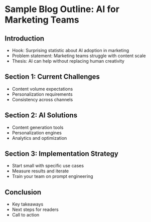 # Sample Blog Outline: AI for Marketing Teams

## Introduction
- Hook: Surprising statistic about AI adoption in marketing
- Problem statement: Marketing teams struggle with content scale
- Thesis: AI can help without replacing human creativity

## Section 1: Current Challenges
- Content volume expectations
- Personalization requirements
- Consistency across channels

## Section 2: AI Solutions
- Content generation tools
- Personalization engines
- Analytics and optimization

## Section 3: Implementation Strategy
- Start small with specific use cases
- Measure results and iterate
- Train your team on prompt engineering

## Conclusion
- Key takeaways
- Next steps for readers
- Call to action
